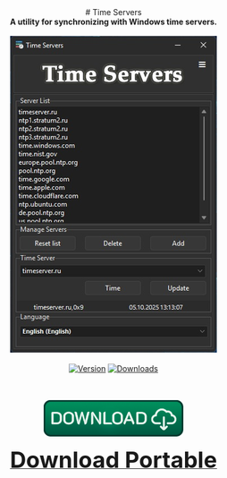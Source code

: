 <div align="center">
# Time Servers
</div>
<div align=center>
<b>A utility for synchronizing with Windows time servers.</b><br></br>
</div>

<div align="center">
  <img src=https://raw.githubusercontent.com/markovuser/Time-Servers/main/assets/TimeServer.jpg><br><br>
</div>

<div align="center">
<a href="https://github.com/markovuser/Time-Servers/releases/latest"><img src="https://img.shields.io/github/v/release/markovuser/Time-Servers?style=for-the-badge&labelColor=3d3d3d&color=179962" alt="Version"></a>
<a href="https://github.com/markovuser/Time-Servers/releases"><img src="https://img.shields.io/github/downloads/markovuser/Time-Servers/total?style=for-the-badge&logo=github&color=blue" alt="Downloads"></a>

</div>
<br><br>

<div align="center">
  
[<img src="https://raw.githubusercontent.com/markovuser/Time-Servers/main/assets/download.png" width="250" alt="Download">](https://github.com/markovuser/Time-Servers/releases/latest/download/Time.Servers.setup.exe)

<a href="https://github.com/markovuser/Time-Servers/releases/latest/download/Time.Servers.zip" target="_blank" title="FileList"><b><span style="font-display:auto;font-size: 40px;">Download Portable</span></b></a>

</div>
